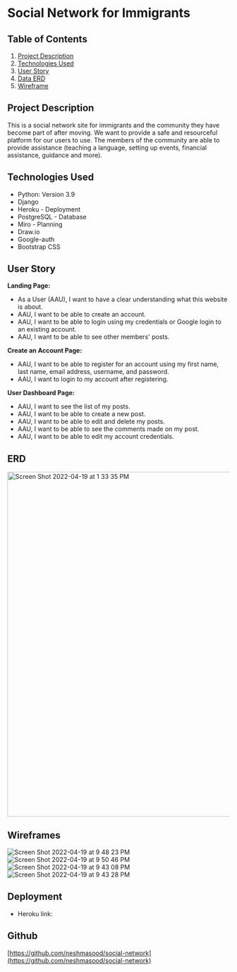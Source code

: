 # Social Network for Immigrants


## Table of Contents

1. [Project Description](https://github.com/neshmasood/social-network/#project-description)
2. [Technologies Used](https://github.com/neshmasood/social-network/#technologies-used)
3. [User Story](https://github.com/neshmasood/social-network/#user-story)
4. [Data ERD](https://github.com/neshmasood/social-network/#erd)
5. [Wireframe](https://github.com/neshmasood/social-network/#wireframes)



## Project Description

This is a social network site for immigrants and the community they have become part of after moving.  We want to provide a safe and resourceful platform for our users to use. The members of the community are able to provide assistance (teaching a language, setting up events, financial assistance, guidance and more).



## Technologies Used

* Python: Version 3.9
* Django
* Heroku - Deployment
* PostgreSQL - Database
* Miro - Planning
* Draw.io
* Google-auth
* Bootstrap CSS


## User Story

**Landing Page:**
* As a User (AAU), I want to have a clear understanding what this website is about. 
* AAU, I want to be able to create an account. 
* AAU, I want to be able to login using my credentials or Google login to an existing account. 
* AAU, I want to be able to see other members' posts. 

**Create an Account Page:**
* AAU, I want to be able to register for an account using my first name, last name, email address, username, and password. 
* AAU, I want to login to my account after registering.

**User Dashboard Page:**
* AAU, I want to see the list of my posts. 
* AAU, I want to be able to create a new post. 
* AAU, I want to be able to edit and delete my posts. 
* AAU, I want to be able to see the comments made on my post. 
* AAU, I want to be able to edit my account credentials. 


## ERD

<img width="782" alt="Screen Shot 2022-04-19 at 1 33 35 PM" src="https://user-images.githubusercontent.com/92559697/164075146-47e04c14-b208-433c-a389-3b3629789076.png">


## Wireframes

![Screen Shot 2022-04-19 at 9 48 23 PM](https://user-images.githubusercontent.com/92559697/164140047-74c9044f-3796-46d3-b4cd-e019c957fe81.png)
![Screen Shot 2022-04-19 at 9 50 46 PM](https://user-images.githubusercontent.com/92559697/164140680-b0ca1816-b328-427e-9965-6e83f257d87d.png)
![Screen Shot 2022-04-19 at 9 43 08 PM](https://user-images.githubusercontent.com/92559697/164137321-47529989-8260-41e0-ac1a-6c6cf76eb3fa.png)
![Screen Shot 2022-04-19 at 9 43 28 PM](https://user-images.githubusercontent.com/92559697/164137404-1044358b-a05e-4da1-9758-2b46aef8b4a0.png)


## Deployment

* Heroku link:

## Github
[https://github.com/neshmasood/social-network](https://github.com/neshmasood/social-network)

